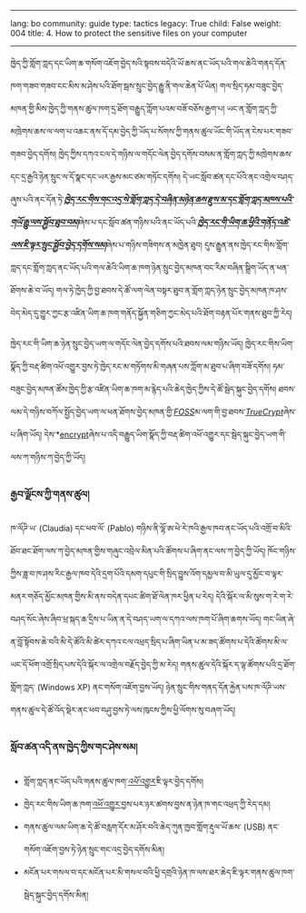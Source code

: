 

---

lang: bo
community: guide
type: tactics
legacy: True
child: False
weight: 004
title: 4. How to protect the sensitive files on your computer

---

ཁྱེད་ཀྱི་གློག་ཀླད་དང་ཡིག་ཆ་གསོག་འཇོག་བྱེད་སའི་སྟབས་བདེའི་ཡོ་ཆས་ནང་ཡོད་པའི་གལ་ཆེའི་གནད་དོན་ཁག་གཟབ་གཟབ་ངང་མིས་མ་ཤེས་པའི་ཐོག་སྦས་སྲུང་བྱེད་རྒྱུ་ནི་གལ་ཆེན་པོ་ཡིན། གལ་སྲིད་ཧམ་བཟུང་བྱེད་མཁན་གྱི་མིས་ཁྱེད་ཀྱི་གནས་ཚུལ་ཁག་དྲ་ཐོག་བརྒྱུད་ཀློག་པའམ་བཟོ་བཅོས་རྒྱག་པ། ཡང་ན་གློག་ཀླད་ཀྱི་མཁྲེགས་ཆས་ལ་ལག་པ་འཆང་ནས་དོ་དམ་བྱེད་ཀྱི་ཡོད་པ་སོགས་ཀྱི་གནས་ཚུལ་ཡོང་གི་ཡོད་ན་ངེས་པར་གཟབ་གཟབ་བྱེད་དགོས། ཁྱེད་ཀྱིས་དཀའ་ངལ་དེ་གཉིས་ལ་གདོང་ལེན་བྱེད་དགོས་བསམ་ན་གློག་ཀླད་ཀྱི་མཁྲེགས་ཆས་དང་དྲ་རྒྱའི་ཉེན་སྲུང་ལ་དོ་སྣང་དང་ཡར་རྒྱས་མང་ཙམ་གཏོང་དགོས། དེ་ཡང་སློབ་ཚན་དང་པོའི་ནང་འགྲེལ་བཤད་ཞུས་པའི་ནང་དོན་ཏེ་[***ཁྱེད་རང་གིས་གང་འདྲ་སེ་གློག་ཀླད་དེ་བཞིན་མཉེན་ཆས་རྫུས་མ་དང་གློག་ཀླད་མཁས་པའི་གཡོ་རྒྱུ་ལས་སྐྱོབ་ཐུབ་བམ།***](/bo/chapter-1)ཞེས་པ་དང་སློབ་ཚན་གཉིས་པའི་ནང་ཡོད་པའི་[***ཁྱེད་རང་གི་ཡིག་ཆ་ཕྱིའི་གནོད་འཚེ་ལས་ཇི་ལྟར་སྲུང་སྐྱོབ་བྱེད་དགོས་སམ།***](/bo/chapter-2)ཞེས་པ་གཉིས་གཟིགས་ན་མཁྱེན་ཐུབ། དུས་རྒྱུན་ནས་ཁྱེད་རང་གིས་གློག་ཀླད་དང་གློག་ཀླད་ནང་ཡོད་པའི་གལ་ཆེའི་ཡིག་ཆ་ཁག་ཉེན་སྲུང་བྱེད་མཁན་བང་རིམ་བཞིན་སྒྲིག་ཡོད་ན་ཕན་ཐོགས་ཆེ་བ་ཡོད། གལ་ཏེ་ཁྱེད་ཀྱི་བྱ་ཐབས་དེ་ཚོ་ལག་ལེན་བསྟར་ཐུབ་ན་གློག་ཀླད་ཉེན་སྲུང་བྱེད་མཁན་ཁ་ཤས་བེད་མེད་དུ་གྱུར་ཀྱང་རྩ་འཛིན་ཡིག་ཆ་ཁག་གནོད་སྐྱོན་གཅིག་ཀྱང་མེད་པའི་ཐོག་བརྟན་པོར་གནས་ཐུབ་ཀྱི་རེད། 

ཁྱེད་རང་གི་ཡིག་ཆ་ཉེན་སྲུང་བྱེད་ཡག་ལ་གདོང་ལེན་བྱེད་དགོས་པའི་ཐབས་ལམ་གཉིས་ཡོད། ཁྱེད་རང་གིས་ཡིག་སྣོད་ཀྱི་བརྡ་ཚིག་འཕོ་འགྱུར་བྱས་ཏེ་ཁྱེད་རང་མ་གཏོགས་མི་གཞན་པས་ཀློག་མ་ཐུབ་པ་ཞིག་བཟོ་དགོས། ཧམ་བཟུང་བྱེད་མཁན་ཚོས་ཁྱེད་ཀྱི་རྩ་འཛིན་ཡིག་ཆ་ཁག་མ་རྙེད་པའི་ཆེད་ཁྱེད་ཀྱིས་དེ་ཚོ་སྦེད་སྐུང་བྱེད་དགོས། ཐབས་ལམ་དེ་གཉིས་བཀོལ་སྤྱོད་བྱེད་ཡག་ལ་ཕན་ཐོགས་བྱེད་མཁན་གྱི་[*FOSS*](/bo/glossary#FOSS)མ་ལག་གི་བྱ་ཐབས་[*TrueCrypt*](/bo/glossary#TrueCrypt)ཞེས་པ་ཞིག་ཡོད། དེས་*[encrypt](/bo/glossary#Encryption)ཞེས་པ་འདི་བརྒྱུད་ཡིག་སྣོད་ཀྱི་བརྡ་ཚིག་འཕོ་འགྱུར་དང་སྦེད་སྐུང་བྱེད་ཡག་གི་ལས་ཀ་གཉིས་ཀ་བྱེད་ཀྱི་ཡོད།

### རྒྱབ་ལྗོངས་ཀྱི་གནས་ཚུལ། ###
<div class="background" markdown="1">
ཁ་ལོཌི་ཡ་ (Claudia) དང་ཕབ་ལོ་ (Pablo) གཉིས་ནི་ལྷོ་ཨ་ཕེ་རེ་ཁའི་རྒྱལ་ཁབ་ནང་ཡོད་པའི་འགྲོ་བ་མིའི་ཐོབ་ཐང་ཐོག་ལས་ཀ་བྱེད་མཁན་གྱིས་གཞུང་འབྲེལ་མིན་པའི་ཚོགས་པ་ཞིག་ནང་ལས་ཀ་བྱེད་ཀྱི་ཡོད། ཁོང་གཉིས་ཀྱིས་ཟླ་བ་ཁ་ཤས་རིང་རྒྱལ་ཁབ་དེའི་དྲག་པོའི་དམག་དཔུང་གི་སྲིད་བྱུས་འོག་དམྱལ་བ་མི་ཡུལ་དུ་མྱོང་བ་ལྟར་མནར་གཅོད་མྱོང་མཁན་གྱིས་མི་ནས་བདེན་དཔང་ཚིག་ཐོ་ལེན་ཁར་ཕྱིན་པ་རེད། དེའི་སྐོར་ལ་མི་སུས་ག་རེ་ག་རེ་བཤད་སོང་ཞེས་ཞིབ་ཕྲ་སྐད་ཆ་དྲིས་པ་ཡིན་ན་དེ་བཤད་ཡག་ལ་དཀའ་ལས་ཁག་པོ་ཞིག་ཆགས་ཡོད། གང་ཡིན་ཞེ་ན་བློ་སྟོབས་ཆེ་བའི་མི་དེ་ཚོའི་མི་ཚེར་དཀའ་ངལ་འཕྲད་སྲིད་པ་ཞིག་ཡིན་པ་མ་ཟད་ཚོགས་པ་དེའི་ཚོགས་མི་ལ་ཡང་དོ་ཕོག་འགྲོ་སྲིད་པས་དེའི་སྐོར་ལ་འགྲེལ་བརྗོད་བྱེད་ཀྱི་མ་རེད། གནས་ཚུལ་དེའི་སྐོར་ད་ལྟ་ཚོགས་པའི་དྲ་ཐོག་གློག་ཀླད་ (Windows XP) ནང་གསོག་འཇོག་བྱས་ཡོད། ཉེན་སྲུང་གིས་གནད་དོན་རྐྱེན་པས་ཁ་ལོཌི་ཡས་གནས་ཚུལ་དེ་ཚོ་འོད་སྡེར་ནང་ཕབ་བཤུ་བྱས་ཏེ་ལས་ཁུངས་ཀྱིས་ཕྱི་ལོགས་སུ་བཞག་ཡོད།
</div>



### སློབ་ཚན་འདི་ནས་ཁྱེད་ཀྱིས་གང་ཤེས་སམ། ### 

- གློག་ཀླད་ནང་ཡོད་པའི་གནས་ཚུལ་ཁག་[*འཕོ་འགྱུར་*](/bo/glossary#Encryption)ཇི་ལྟར་བྱེད་དགོས། 
- ཁྱེད་རང་གིས་ཡིག་ཆ་ཁག་[འཕོ་འགྱུར་](/bo/glossary#Encryption)བྱས་པར་ཉར་ཚགས་བྱས་ན་ཉེན་ཁ་གང་འཕྲད་ཀྱི་རེད་དམ། 
- གནས་ཚུལ་ལམ་ཡིག་ཆ་དེ་ཚོ་བརླག་དོར་མ་ཤོར་བའི་ཆེད་ཀུན་ཁྱབ་གློག་རྡུལ་ཡོ་ཆས་ (USB) ནང་གསོག་འཇོག་བྱས་ཏེ་ཉེན་སྲུང་གང་འདྲ་བྱེད་དགོས་མིན།
- མངོན་པར་གསལ་བ་དང་མངོན་པར་མི་གསལ་བའི་ཕྱི་དགྲའི་ཉེན་ཁ་ལས་ཐར་ཆེད་ཇི་ལྟར་གནས་ཚུལ་ཁག་སྦེད་སྐུང་བྱེད་དགོས་མིན།
	

